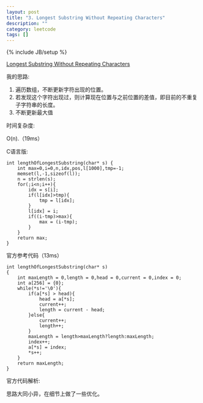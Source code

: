 ```yaml
---
layout: post
title: "3. Longest Substring Without Repeating Characters"
description: ""
category: leetcode
tags: []
---
```

{% include JB/setup %}


[Longest Substring Without Repeating Characters](https://leetcode.com/problems/longest-substring-without-repeating-characters/#/description)

我的思路:

1. 遍历数组，不断更新字符出现的位置。
2. 若发现这个字符出现过，则计算现在位置与之前位置的差值，即目前的不重复子字符串的长度。
3. 不断更新最大值

时间复杂度:

O(n).（19ms）

C语言版:
```
int lengthOfLongestSubstring(char* s) {
    int max=0,i=0,n,idx,pos,l[1000],tmp=-1;
    memset(l,-1,sizeof(l));
    n = strlen(s);
    for(;i<n;i++){
        idx = s[i];
        if(l[idx]>tmp){
            tmp = l[idx];
        }
        l[idx] = i;
        if((i-tmp)>max){
            max = (i-tmp);
        }
    }
    return max;
}
```

官方参考代码（13ms）
```
int lengthOfLongestSubstring(char* s) 
{
	int maxLength = 0,length = 0,head = 0,current = 0,index = 0;
	int a[256] = {0};
	while(*s!='\0'){
		if(a[*s] > head){
			head = a[*s];
			current++;
			length = current - head;
		}else{
			current++;
			length++;
		}
		maxLength = length>maxLength?length:maxLength;
		index++;
		a[*s] = index;
		*s++;
	}
	return maxLength;
}

```
官方代码解析:

思路大同小异，在细节上做了一些优化。




